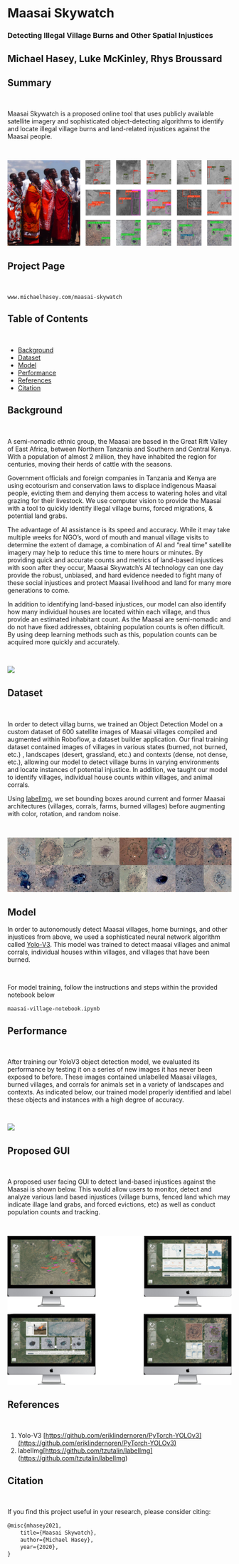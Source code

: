 
# Maasai Skywatch
### Detecting Illegal Village Burns and Other Spatial Injustices
Michael Hasey, Luke McKinley, Rhys Broussard
------------------------------------------------

## Summary

<br>

Maasai Skywatch is a proposed online tool that uses publicly available satellite imagery and sophisticated object-detecting algorithms to identify and locate illegal village burns and land-related injustices against the Maasai people.

<br>

![](images/intro_image.png)

## Project Page

<br>

```
www.michaelhasey.com/maasai-skywatch
```

## Table of Contents

<br>

- [Background](#Background)
- [Dataset](#Dataset)
- [Model](#Model)
- [Performance](#Performance)
- [References](#References)
- [Citation](#Citation)

## Background

<br>

A semi-nomadic ethnic group, the Maasai are based in the Great Rift Valley of East Africa, between Northern Tanzania and Southern and Central Kenya.  With a population of almost 2 million, they have inhabited the region for centuries, moving their herds of cattle with the seasons.

Government officials and foreign companies in Tanzania and Kenya are using ecotourism and conservation laws to displace indigenous Maasai people, evicting them and denying them access to watering holes and vital grazing for their livestock.  We use computer vision to provide the Maasai with a tool to quickly identify illegal village burns, forced migrations, & potential land grabs.

The advantage of AI assistance is its speed and accuracy.  While it may take multiple weeks for NGO’s, word of mouth and manual village visits to determine the extent of damage,  a combination of AI and “real time” satellite imagery may help to reduce this time to mere hours or minutes.  By providing quick and accurate counts and metrics of land-based injustices with soon after they occur, Maasai Skywatch’s AI technology can one day provide the robust, unbiased, and hard evidence needed to fight many of these social injustices and protect Maasai livelihood and land for many more generations to come.

In addition to identifying land-based injustices, our model can also identify how many individual houses are located within each village, and thus provide an estimated inhabitant count.  As the Maasai are semi-nomadic and do not have fixed addresses, obtaining population counts is often difficult.  By using deep learning methods such as this, population counts can be acquired more quickly and accurately. 

<br>

![](images/intro_banner2.png)

## Dataset

<br>

In order to detect villag burns, we trained an Object Detection Model on a custom dataset of 600 satellite images of Maasai villages compiled and augmented within Roboflow, a dataset builder application.  Our final training dataset contained images of villages in various states (burned, not burned, etc.) , landscapes (desert, grassland, etc.)  and contexts (dense, not dense, etc.), allowing our model to detect village burns in varying environments and locate instances of potential injustice.  In addition, we taught our model to identify villages, individual house counts within villages, and animal corrals.  

Using [labelImg](https://github.com/tzutalin/labelImg), we set bounding boxes around current and former Maasai architectures (villages, corrals, farms, burned villages) before augmenting with color, rotation, and random noise.  

<br>

![](images/data.png)

## Model

In order to autonomously detect Maasai villages, home burnings, and other injustices from above, we used a sophisticated neural network algorithm called [Yolo-V3](https://github.com/eriklindernoren/PyTorch-YOLOv3).  This model was trained to detect maasai villages and animal corrals, individual houses within villages, and villages that have been burned. 

<br>

For model training, follow the instructions and steps within the provided notebook below

```
maasai-village-notebook.ipynb
```

## Performance

<br>

After training our YoloV3 object detection model, we evaluated its performance by testing it on a series of new images it has never been exposed to before.  These images contained unlabelled Maasai villages, burned villages, and corrals for animals set in a variety of landscapes and contexts.   As indicated below, our trained model properly identified and label these objects and instances with a high degree of accuracy. 

<br>

![](images/object_detection_types.png)

## Proposed GUI

<br>

A proposed user facing GUI to detect land-based injustices against the Maasai is shown below.  This would allow users to monitor, detect and analyze various land based injustices (village burns, fenced land which may indicate illage land grabs, and forced evictions, etc) as well as conduct population counts and tracking.  

<br>

![](images/gui.png)

## References

<br>

1. Yolo-V3 [https://github.com/eriklindernoren/PyTorch-YOLOv3](https://github.com/eriklindernoren/PyTorch-YOLOv3)
2. labelImg[https://github.com/tzutalin/labelImg] (https://github.com/tzutalin/labelImg)

## Citation

<br>

If you find this project useful in your research, please consider citing:

``` 
@misc{mhasey2021,
    title={Maasai Skywatch},
    author={Michael Hasey},
    year={2020},
}
```
